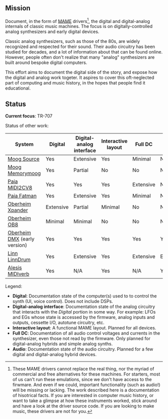 ## Mission

Document, in the form of [MAME](https://github.com/mamedev/mame) drivers[^1], the digital and
digital-analog internals of classic music machines.
The focus is on digitally-controlled analog synthesizers and early digital devices.

Classic analog synthesizers, such as those of the 80s, are widely recognized and respected for their sound.
Their audio circuitry has been studied for decades, and a lot of information about that can be
found online. However, people often don't realize that many "analog" synthesizers are built around bespoke digital computers.

This effort aims to document the digital side of the story, and expose how the digital and analog work togeter.
It aspires to cover this oft-neglected part of computing and music history, in the hopes that people find it educational.

[^1]: These MAME drivers cannot replace the real thing, nor the myriad of commercial and free alternatives for these machines.
For starters, most of us can't run these emulations, since we don't have access to the firwmare.
And even if we could, important functionality (such as audio!) will be missing or lacking.
The work described here is a documentation of hisotrical facts. If you are interested in computer music history, or
want to take a glimpse at how these instruments worked, stick around and have a look at the driver source code.
If you are looking to make music, these drivers are not for you.


## Status

**Current focus**: TR-707

Status of other work:

| System | Digital | Digital-analog interface | Interactive layout | Full DC | Audio |
|---|---|---|---|---|---|
| [Moog Source](https://github.com/mamedev/mame/blob/master/src/mame/moog/source.cpp) | Yes | Extensive | Yes | Minimal | No |
| [Moog Memorymoog](https://github.com/mamedev/mame/blob/master/src/mame/moog/memorymoog.cpp) | Yes | Partial | No | No | No |
| [Paia MIDI2CV8](https://github.com/mamedev/mame/blob/master/src/mame/paia/midi2cv8.cpp) | Yes | Yes | Yes | Extensive | N/A |
| [Paia Fatman](https://github.com/mamedev/mame/blob/master/src/mame/paia/fatman.cpp) | Yes | Extensive | Yes | Minimal | No |
| [Oberheim Xpander](https://github.com/m1macrophage/mamefork/blob/master/src/mame/oberheim/xpander.cpp) | Extensive | Partial | Minimal | No | No |
| [Oberheim OB8](https://github.com/mamedev/mame/blob/master/src/mame/oberheim/ob8.cpp) | Minimal | Minimal | No | No | No |
| [Oberheim DMX](https://github.com/mamedev/mame/blob/master/src/mame/oberheim/dmx.cpp) (early version) | Yes | Yes | Yes | Yes | Yes |
| [Linn LinnDrum](https://github.com/mamedev/mame/blob/master/src/mame/linn/linndrum.cpp) | Yes | Extensive | Yes | Extensive | Extensive |
| [Alesis MIDIverb](https://github.com/mamedev/mame/blob/master/src/mame/alesis/midiverb.cpp)  | Yes | N/A | Yes | N/A | Yes |

Legend:
* **Digital**: Documentation state of the computer(s) used to to control the synth (UI, voice control). Does not include DSPs.
* **Digital-analog interface**: Documentation state of the analog circuitry that interacts with the *Digital* portion in some way. For example: LFOs and EGs whose state is accessed by the firmware, analog inputs and outputs, cessette I/O, autotune circuitry, etc.
* **Interactive layout**: A functional MAME layout. Planned for all devices.
* **Full DC**: Documentation of all audio control voltages and currents in the synthesizer, even those not read by the firmware. Only planned for digital-analog hybrids and simple analog synths.
* **Audio**: Documentation state of the audio circuitry. Planned for a few digital and digital-analog hybrid devices.

